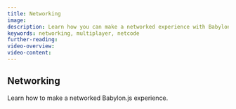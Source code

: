 ```yaml
---
title: Networking
image:
description: Learn how you can make a networked experience with Babylon.js.
keywords: networking, multiplayer, netcode
further-reading:
video-overview:
video-content:
---
```


## Networking

Learn how to make a networked Babylon.js experience.